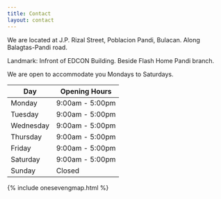 ```yaml
---
title: Contact
layout: contact
---
```



We are located at J.P. Rizal Street, Poblacion Pandi, Bulacan. Along Balagtas-Pandi road.

Landmark:
 Infront of EDCON Building.
 Beside Flash Home Pandi branch.

We are open to accommodate you Mondays to Saturdays.

| Day       | Opening Hours   |
| --------- | --------------- |
| Monday    | 9:00am - 5:00pm |
| Tuesday   | 9:00am - 5:00pm |
| Wednesday | 9:00am - 5:00pm |
| Thursday  | 9:00am - 5:00pm |
| Friday    | 9:00am - 5:00pm |
| Saturday  | 9:00am - 5:00pm |
| Sunday    | Closed          |

{% include onesevengmap.html %}
